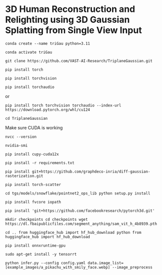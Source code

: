 # 3D Human Reconstruction and Relighting using 3D Gaussian Splatting from Single View Input
``
conda create --name triGau python=3.11
``

``
conda activate triGau
``

``
git clone https://github.com/VAST-AI-Research/TriplaneGaussian.git
``

``
pip install torch
``

``
pip install torchvision
``

``
pip install torchaudio
``

or 

``
pip install torch torchvision torchaudio --index-url https://download.pytorch.org/whl/cu124
``

``
cd TriplaneGaussian
``

Make sure CUDA is working

``
nvcc --version
``

``
nvidia-smi
``

``
pip install cupy-cuda12x
``

``
pip install -r requirements.txt
``

``
pip install git+https://github.com/graphdeco-inria/diff-gaussian-rasterization.git
``

``
pip install torch-scatter
``

``
cd tgs/models/snowflake/pointnet2_ops_lib
python setup.py install
``

``
pip install fvcore iopath
``

``
pip install 'git+https://github.com/facebookresearch/pytorch3d.git'
``

``
mkdir checkpoints
cd checkpoints
wget https://dl.fbaipublicfiles.com/segment_anything/sam_vit_h_4b8939.pth
``

``
cd ..
from huggingface_hub import hf_hub_download
python from huggingface_hub import hf_hub_download
``

``
pip install onnxruntime-gpu
``

``
sudo apt-get install -y tensorrt
``

``
python infer.py --config config.yaml data.image_list=[example_images/a_pikachu_with_smily_face.webp] --image_preprocess
``



